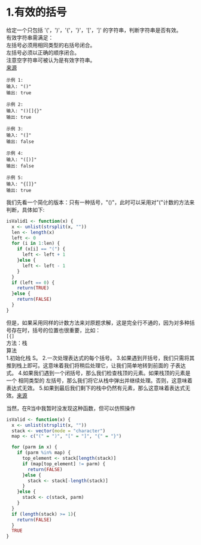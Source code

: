 # 1.有效的括号  
给定一个只包括 '('，')'，'{'，'}'，'['，']' 的字符串，判断字符串是否有效。  
有效字符串需满足：  
左括号必须用相同类型的右括号闭合。  
左括号必须以正确的顺序闭合。  
注意空字符串可被认为是有效字符串。  
[来源](https://leetcode-cn.com/problems/valid-parentheses/)
```
示例 1:  
输入: "()"  
输出: true  
```
```
示例 2:  
输入: "()[]{}"  
输出: true  
```
```
示例 3:  
输入: "(]"  
输出: false  
```
```
示例 4:  
输入: "([)]"  
输出: false  
```
```
示例 5:  
输入: "{[]}"  
输出: true  
```

我们先看一个简化的版本：只有一种括号，"()"，此时可以采用对"("计数的方法来判断，具体如下:
```r
isValid1 <- function(x) {
  x <- unlist(strsplit(x, ""))
  len <- length(x)
  left <- 0
  for (i in 1:len) {
    if (x[i] == "(") {
      left <- left + 1
    }else {
      left <- left - 1
    }
  }
  if (left == 0) {
    return(TRUE)
  }else {
    return(FALSE)
  }  
}
```
但是，如果采用同样的计数方法来对原题求解，这是完全行不通的，因为对多种括号存在时，括号的位置也很重要，比如：  
`[{]`  
方法：栈  
算法  
 1.初始化栈 S。
 2.一次处理表达式的每个括号。
 3.如果遇到开括号，我们只需将其推到栈上即可。这意味着我们将稍后处理它，让我们简单地转到前面的 子表达式。
 4.如果我们遇到一个闭括号，那么我们检查栈顶的元素。如果栈顶的元素是一个 相同类型的 左括号，那么我们将它从栈中弹出并继续处理。否则，这意味着表达式无效。
 5.如果到最后我们剩下的栈中仍然有元素，那么这意味着表达式无效。[来源](https://leetcode-cn.com/problems/valid-parentheses/solution/you-xiao-de-gua-hao-by-leetcode/)

当然，在R当中我暂时没发现这种函数，但可以仿照操作  
```r
isValid <- function(x) {
  x <- unlist(strsplit(x, ""))
  stack <- vector(mode = "character")
  map <- c("(" = ")", "[" = "]", "{" = "}")

  for (parm in x) {
    if (parm %in% map) {
      top_element <- stack[length(stack)]
      if (map[top_element] != parm) {
        return(FALSE)
      }else {
        stack <- stack[-length(stack)]
      }
    }else {
      stack <- c(stack, parm)
    }
  }
  if (length(stack) >= 1){
    return(FALSE)
  }
  TRUE
}
```
